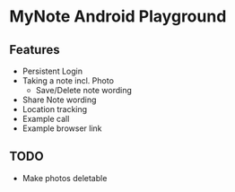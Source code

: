 # MyNote Android Playground
## Features
* Persistent Login
* Taking a note incl. Photo
    * Save/Delete note wording
* Share Note wording
* Location tracking
* Example call
* Example browser link

## TODO
* Make photos deletable
